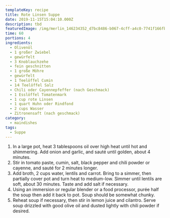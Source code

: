 ```yaml
---
templateKey: recipe
title: Rote Linsen Suppe
date: 2019-11-15T15:04:10.000Z
description: tbd
featuredImage: /img/merlin_146234352_d7bc8486-b067-4cff-a4c0-7741f166fb60-articlelarge.jpg
time: 60
portions: 4
ingredients:
  - Olivenöl
  - 1 großer Zwiebel
  - gewürfelt
  - 3 Knoblauchzehe
  - fein geschnitten
  - 1 große Möhre
  - gewürfelt
  - 1 Teelöffel Cumin
  - 1⁄4 Teelöffel Salz
  - Chili oder Cayennepfeffer (nach Geschmack)
  - 1 Esslöffel Tomatenmark
  - 1 cup rote Linsen
  - 1 quart Huhn oder Rindfond
  - 2 cups Wasser
  - Zitronensaft (nach geschmack)
category:
  - maindishes
tags:
  - Suppe
---
```


1. In a large pot, heat 3 tablespoons oil over high heat until hot and shimmering. Add onion and garlic, and sauté until golden, about 4 minutes.
2. Stir in tomato paste, cumin, salt, black pepper and chili powder or cayenne, and sauté for 2 minutes longer.
3. Add broth, 2 cups water, lentils and carrot. Bring to a simmer, then partially cover pot and turn heat to medium-low. Simmer until lentils are soft, about 30 minutes. Taste and add salt if necessary.
4. Using an immersion or regular blender or a food processor, purée half the soup then add it back to pot. Soup should be somewhat chunky.
5. Reheat soup if necessary, then stir in lemon juice and cilantro. Serve soup drizzled with good olive oil and dusted lightly with chili powder if desired.
